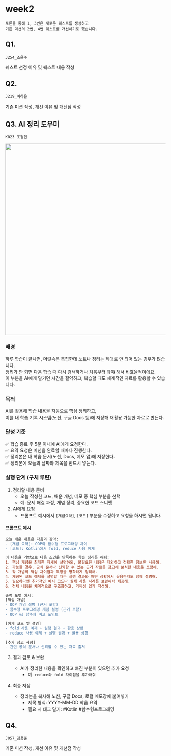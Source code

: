 # week2

```
토론을 통해 1, 3번은 새로운 퀘스트를 생성하고
기존 미션의 2번, 4번 퀘스트를 개선하기로 했습니다.
```

## Q1.

`J254_조윤주`

퀘스트 선정 이유 및 퀘스트 내용 작성

## Q2.

`J219_이하은`

기존 미션 작성, 개선 이유 및 개선점 작성

## Q3. AI 정리 도우미

`K023_조정현`

<img src="https://postfiles.pstatic.net/MjAyNTA3MjVfMTIy/MDAxNzUzNDIzNDQyNDM2.zkiylezkaKaLWWD7mJRfXGHlVK-a09URdPe90fnN7tIg.IF7AviQ1McPM_D0e_6csTlD2Gzonj8-rD_epPCSQodIg.PNG/ChatGPT_Image_2025%EB%85%84_7%EC%9B%94_25%EC%9D%BC_%EC%98%A4%ED%9B%84_03_03_51.png?type=w966" alt="" width="600"/>

### 배경
하루 학습이 끝나면, 머릿속은 복잡한데 노트나 정리는 제대로 안 되어 있는 경우가 많습니다.     
정리가 안 되면 다음 학습 때 다시 검색하거나 처음부터 봐야 해서 비효율적이에요.     
이 부분을 AI에게 맡기면 시간을 절약하고, 복습할 때도 체계적인 자료를 활용할 수 있습니다.    

### 목적
AI를 활용해 학습 내용을 자동으로 핵심 정리하고,      
이를 내 학습 기록 시스템(노션, 구글 Docs 등)에 저장해 재활용 가능한 자료로 만든다.     

### 달성 기준
✅ 학습 종료 후 5분 이내에 AI에게 요청한다.   
✅ 요약 요청은 미션을 완료할 때마다 진행한다.     
✅ 정리본은 내 학습 문서(노션, Docs, 메모 앱)에 저장한다.       
✅ 정리본에 오늘의 날짜와 제목을 반드시 넣는다.    

### 실행 단계 (구체 루틴)
1. 정리할 내용 준비
   - 오늘 작성한 코드, 배운 개념, 메모 중 핵심 부분을 선택
   - 예: 문제 해결 과정, 개념 정리, 중요한 코드 스니펫
2. AI에게 요청
   - 프롬프트 예시에서 `[개념요약]`, `[코드]` 부분을 수정하고 요청을 하시면 됩니다.
#### 프롬프트 예시
```diff
오늘 배운 내용은 다음과 같아:
- [개념 요약]: OOP와 함수형 프로그래밍 차이
- [코드]: Kotlin에서 fold, reduce 사용 예제

이 내용을 기반으로 다음 조건을 만족하는 학습 정리를 해줘:
1. 핵심 개념을 최대한 자세히 설명하되, 불필요한 내용은 제외하고 정확한 정보만 사용해.
2. 가능한 경우, 공식 문서나 신뢰할 수 있는 근거 자료를 참고해 분석한 내용을 포함해.
3. 각 개념의 핵심 차이점과 특징을 명확하게 정리해.
4. 제공된 코드 예제를 설명할 때는 실행 결과와 어떤 상황에서 유용한지도 함께 설명해.
5. 필요하다면 추가적인 예시 코드나 실제 사용 사례를 보완해서 제공해.
6. 전체 내용을 체계적으로 구조화하고, 가독성 있게 작성해.

출력 포맷 예시:
[핵심 개념]
- OOP 개념 설명 (근거 포함)
- 함수형 프로그래밍 개념 설명 (근거 포함)
- OOP vs 함수형 비교 포인트

[예제 코드 및 설명]
- fold 사용 예제 + 실행 결과 + 활용 상황
- reduce 사용 예제 + 실행 결과 + 활용 상황

[추가 참고 사항]
- 관련 공식 문서나 신뢰할 수 있는 자료 출처

```
3. 결과 검토 & 보완
   - AI가 정리한 내용을 확인하고 빠진 부분이 있으면 추가 요청
     - 예: `reduce와 fold 차이점을 추가해줘`

4. 최종 저장
   - 정리본을 복사해 노션, 구글 Docs, 로컬 메모장에 붙여넣기
     - 제목 형식: YYYY-MM-DD 학습 요약
     - 필요 시 태그 달기: #Kotlin #함수형프로그래밍

## Q4.

`J057_김용준`

기존 미션 작성, 개선 이유 및 개선점 작성
